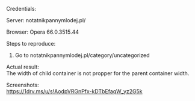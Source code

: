 Credentials:  

Server: notatnikpannymlodej.pl/  

Browser:  Opera 66.0.3515.44  

Steps to reproduce:
1. Go to notatnikpannymlodej.pl/category/uncategorized  

Actual result:  
The width of child container is not propper for the parent container width.

Screenshots:  
https://1drv.ms/u/s!AodpVRGnPfx-kDTbEfaqW_yz2G5k
